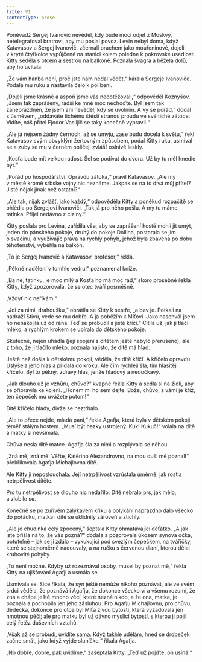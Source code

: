 ```yaml
---
title: VI
contentType: prose
---
```


<section>

Poněvadž Sergej Ivanovič nevěděl, kdy bude moci odjet z Moskvy, netelegrafoval bratrovi, aby mu poslal povoz. Levin nebyl doma, když Katavasov a Sergej Ivanovič, zčernalí prachem jako mouřenínové, dojeli v kryté čtyřkolce vypůjčené na stanici kolem poledne k pokrovské usedlosti. Kitty seděla s otcem a sestrou na balkóně. Poznala švagra a běžela dolů, aby ho uvítala.

„Že vám hanba není, proč jste nám nedal vědět,“ kárala Sergeje Ivanoviče. Podala mu ruku a nastavila čelo k políbení.

„Dojeli jsme krásně a aspoň jsme vás neobtěžovali,“ odpověděl Koznyšov. „Jsem tak zaprášený, radši ke mně moc nechoďte. Byl jsem tak zaneprázdněn, že jsem ani nevěděl, kdy se uvolním. A vy se pořád,“ dodal s úsměvem, „oddáváte tichému štěstí stranou proudu ve své tiché zátoce. Vidíte, náš přítel Fjodor Vasiljič se taky konečně vypravil.“

„Ale já nejsem žádný černoch, až se umyju, zase budu docela k světu,“ řekl Katavasov svým obvyklým žertovným způsobem, podal Kitty ruku, usmíval se a zuby se mu v černém obličeji zvlášť oslnivě leskly.

„Kosťa bude mít velkou radost. Šel se podívat do dvora. Už by tu měl hnedle být.“

„Pořád po hospodářství. Opravdu zátoka,“ pravil Katavasov. „Ale my v městě kromě srbské vojny nic neznáme. Jakpak se na to dívá můj přítel? Jistě nějak jinak než ostatní?“

„Ale tak, nijak zvlášť, jako každý,“ odpověděla Kitty a poněkud rozpačitě se ohlédla po Sergejovi Ivanoviči. „Tak já pro něho pošlu. A my tu máme tatínka. Přijel nedávno z ciziny.“

Kitty poslala pro Levina, zařídila vše, aby se zaprášení hosté mohli jít umýt, jeden do pánského pokoje, druhý do pokoje Dollina, postarala se jim o svačinu, a využívajíc práva na rychlý pohyb, jehož byla zbavena po dobu těhotenství, vyběhla na balkón.

„To je Sergej Ivanovič a Katavasov, profesor,“ řekla.

„Pěkné nadělení v tomhle vedru!“ poznamenal kníže.

„Ba ne, tatínku, je moc milý a Kosťa ho má moc rád,“ skoro prosebně řekla Kitty, když zpozorovala, že se otec tváří posměšně.

„Vždyť nic neříkám.“

„Jdi za nimi, drahoušku,“ obrátila se Kitty k sestře, „a bav je. Potkali na nádraží Stivu, vede se mu dobře. A já poběžím k Míťovi. Jako naschvál jsem ho nenakojila už od rána. Teď se probudil a jistě křičí.“ Cítila už, jak ji tlačí mléko, a rychlým krokem se ubírala do dětského pokoje.

Skutečně, nejen uhádla (její spojení s dítětem ještě nebylo přerušeno), ale z toho, že ji tlačilo mléko, poznala najisto, že dítě má hlad.

Ještě než došla k dětskému pokoji, věděla, že dítě křičí. A křičelo opravdu. Uslyšela jeho hlas a přidala do kroku. Ale čím rychleji šla, tím hlasitěji křičelo. Byl to pěkný, zdravý hlas, jenže hladový a nedočkavý.

„Jak dlouho už je vzhůru, chůvo?“ kvapně řekla Kitty a sedla si na židli, aby se připravila ke kojení. „Honem mi ho sem dejte. Bože, chůvo, s vámi je kříž, ten čepeček mu uvážete potom!“

Dítě křičelo hlady, divže se neztrhalo.

„Ale to přece nejde, mladá paní,“ řekla Agafja, která byla v dětském pokoji téměř stálým hostem. „Musí být hezky ustrojený. Kuk! Kukuč!“ volala na dítě a matky si nevšímala.

Chůva nesla dítě matce. Agafja šla za nimi a rozplývala se něhou.

„Zná mě, zná mě. Věřte, Katěrino Alexandrovno, na mou duši mě poznal!“ překřikovala Agafja Michajlovna dítě.

Ale Kitty ji neposlouchala. Její netrpělivost vzrůstala úměrně, jak rostla netrpělivost dítěte.

Pro tu netrpělivost se dlouho nic nedařilo. Dítě nebralo prs, jak mělo, a zlobilo se.

Konečně se po zuřivém zalykavém křiku a polykání naprázdno dalo všecko do pořádku, matka i dítě se uklidnily zároveň a ztichly.

„Ale je chudinka celý zpocený,“ šeptala Kitty ohmatávající děťátko. „A jak jste přišla na to, že vás pozná?“ dodala a pozorovala úkosem synova očka, potutelně – jak se jí zdálo – vykukující pod svezlým čepečkem, na tvářičky, které se stejnoměrně nadouvaly, a na ručku s červenou dlaní, kterou dělal kruhovité pohyby.

„To není možné. Kdyby už rozeznával osoby, musel by poznat mě,“ řekla Kitty na ujišťování Agafji a usmála se.

Usmívala se. Sice říkala, že syn ještě nemůže nikoho poznávat, ale ve svém srdci věděla, že poznává i Agafju, že dokonce všecko ví a všemu rozumí, že zná a chápe ještě mnoho věcí, které nezná nikdo, a že ona, matka, je poznala a pochopila jen jeho zásluhou. Pro Agafju Michajlovnu, pro chůvu, dědečka, dokonce pro otce byl Míťa živou bytostí, která vyžadovala jen hmotnou péči; ale pro matku byl už dávno myslící bytostí, s kterou ji pojil celý řetěz duševních vztahů.

„Však až se probudí, uvidíte sama. Když takhle udělám, hned se drobeček začne smát, jako když vyjde sluníčko,“ říkala Agafja.

„No dobře, dobře, pak uvidíme,“ zašeptala Kitty. „Teď už pojďte, on usíná.“

</section>
